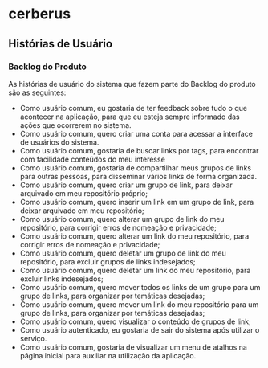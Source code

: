 # cerberus

## Histórias de Usuário

### Backlog do Produto
As histórias de usuário do sistema que fazem parte do Backlog do produto são as seguintes:

* Como usuário comum, eu gostaria de ter feedback sobre tudo o que acontecer na aplicação, para que eu esteja sempre informado das ações que ocorrerem no sistema.
* Como usuário comum, quero criar uma conta para acessar a interface de usuários do sistema.
* Como usuário comum, gostaria de buscar links por tags, para encontrar com facilidade conteúdos do meu interesse
* Como usuário comum, gostaria de compartilhar meus grupos de links para outras pessoas, para disseminar vários links de forma organizada.
* Como usuário comum, quero criar um grupo de link, para deixar arquivado em meu repositório próprio;
* Como usuário comum, quero inserir um link em um grupo de link, para deixar arquivado em meu repositório;
* Como usuário comum, quero alterar um grupo de link do meu repositório, para corrigir erros de nomeação e privacidade;
* Como usuário comum, quero alterar um link do meu repositório, para corrigir erros de nomeação e privacidade;
* Como usuário comum, quero deletar um grupo de link do meu repositório, para excluir grupos de links indesejados;
* Como usuário comum, quero deletar um link do meu repositório, para excluir links indesejados;
* Como usuário comum, quero mover todos os links de um grupo para um grupo de links, para organizar por temáticas desejadas;
* Como usuário comum, quero mover um link do meu repositório para um grupo de links, para organizar por temáticas desejadas;
* Como usuário comum, quero visualizar o conteúdo de grupos de link;
* Como usuário autenticado, eu gostaria de sair do sistema após utilizar o serviço.
* Como usuário comum, gostaria de visualizar um menu de atalhos na página inicial para auxiliar na utilização da aplicação.




